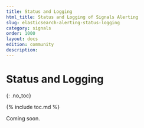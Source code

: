 ```yaml
---
title: Status and Logging
html_title: Status and Logging of Signals Alerting
slug: elasticsearch-alerting-status-logging
category: signals
order: 1000
layout: docs
edition: community
description: 
---
```


<!--- Copyright 2019 floragunn GmbH -->

# Status and Logging
{: .no_toc}

{% include toc.md %}

Coming soon.